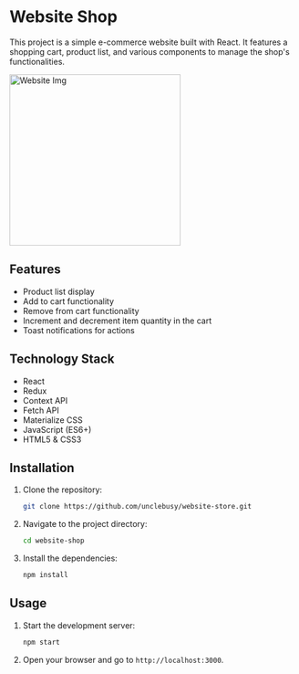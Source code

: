 # Website Shop

This project is a simple e-commerce website built with React. It features a shopping cart, product list, and various components to manage the shop's functionalities.

<img src="https://i.ibb.co/rZXsRDp/My-Collages-1.jpg" alt="Website Img" height="300">

## Features

- Product list display
- Add to cart functionality
- Remove from cart functionality
- Increment and decrement item quantity in the cart
- Toast notifications for actions

## Technology Stack

- React
- Redux
- Context API
- Fetch API
- Materialize CSS
- JavaScript (ES6+)
- HTML5 & CSS3

## Installation

1. Clone the repository:
    ```bash
    git clone https://github.com/unclebusy/website-store.git
    ```
2. Navigate to the project directory:
    ```bash
    cd website-shop
    ```
3. Install the dependencies:
    ```bash
    npm install
    ```

## Usage

1. Start the development server:
    ```bash
    npm start
    ```
2. Open your browser and go to `http://localhost:3000`.

